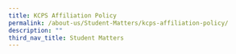 ```yaml
---
title: KCPS Affiliation Policy
permalink: /about-us/Student-Matters/kcps-affiliation-policy/
description: ""
third_nav_title: Student Matters
---
```

